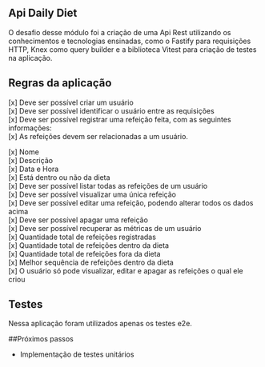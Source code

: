 ## Api Daily Diet
  O desafio desse módulo foi a criação de uma Api Rest utilizando os conhecimentos e tecnologias ensinadas, 
  como o Fastify para requisições HTTP, Knex como query builder e a biblioteca Vitest para criação de testes na aplicação.

  

## Regras da aplicação
   [x] Deve ser possível criar um usuário </br>
   [x] Deve ser possível identificar o usuário entre as requisições </br>
   [x] Deve ser possível registrar uma refeição feita, com as seguintes informações: </br>
   [x] As refeições devem ser relacionadas a um usuário. </br>

  [x] Nome </br>
  [x] Descrição </br>
  [x] Data e Hora </br>
  [x] Está dentro ou não da dieta </br>
  [x] Deve ser possível listar todas as refeições de um usuário </br>
  [x] Deve ser possível visualizar uma única refeição </br>
  [x] Deve ser possível editar uma refeição, podendo alterar todos os dados acima </br>
  [x] Deve ser possível apagar uma refeição </br>
  [x] Deve ser possível recuperar as métricas de um usuário </br>
  [x] Quantidade total de refeições registradas </br>
  [x] Quantidade total de refeições dentro da dieta </br>
  [x] Quantidade total de refeições fora da dieta </br>
  [x] Melhor sequência de refeições dentro da dieta </br>
  [x] O usuário só pode visualizar, editar e apagar as refeições o qual ele criou </br>


  ## Testes
  Nessa aplicação foram utilizados apenas os testes e2e.

  ##Próximos passos
   - Implementação de testes unitários



  

